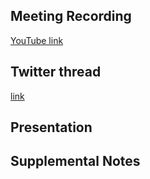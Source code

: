 ## Meeting Recording

[YouTube link](---)

## Twitter thread

[link](---)

## Presentation



## Supplemental Notes

